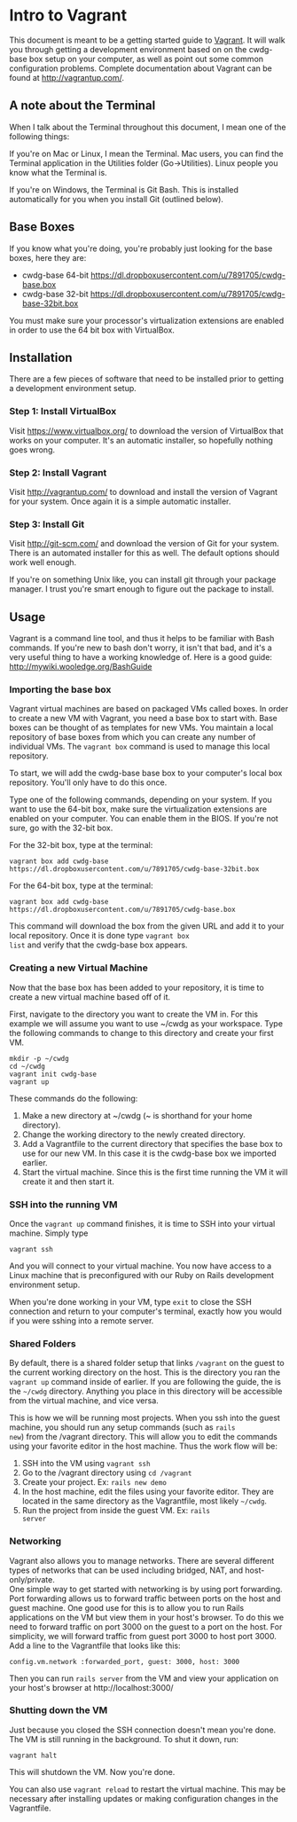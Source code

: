 # Intro to Vagrant

This document is meant to be a getting started guide to [Vagrant](http://vagrantup.com/). It will walk you 
through getting a development environment based on on the cwdg-base box setup on your computer, as well as point
out some common configuration problems.  Complete documentation about Vagrant can be found at http://vagrantup.com/.

## A note about the Terminal

When I talk about the Terminal throughout this document, I mean one of the following things:

If you're on Mac or Linux, I mean the Terminal.  Mac users, you can find the Terminal application in the Utilities folder (Go->Utilities). 
Linux people you know what the Terminal is.

If you're on Windows, the Terminal is Git Bash.  This is installed automatically for you when you install Git (outlined below).

## Base Boxes
If you know what you're doing, you're probably just looking for the base boxes, here they are:

* cwdg-base 64-bit https://dl.dropboxusercontent.com/u/7891705/cwdg-base.box
* cwdg-base 32-bit https://dl.dropboxusercontent.com/u/7891705/cwdg-base-32bit.box

You must make sure your processor's virtualization extensions are enabled in order to use the 64 bit box with VirtualBox.

## Installation

There are a few pieces of software that need to be installed prior to getting a development environment setup.

### Step 1: Install VirtualBox
Visit https://www.virtualbox.org/ to download the version of VirtualBox that works on your computer. It's an automatic installer, so hopefully nothing goes wrong.

### Step 2: Install Vagrant
Visit http://vagrantup.com/ to download and install the version of Vagrant for your system.  Once again it is a simple automatic installer.

### Step 3: Install Git
Visit http://git-scm.com/ and download the version of Git for your system.  There is an automated installer for this as well. The default options should work well enough.

If you're on something Unix like, you can install git through your package manager. I trust you're smart enough to figure out the package to install.

## Usage

Vagrant is a command line tool, and thus it helps to be familiar with Bash commands.  If you're new to bash don't worry, it isn't that bad, and it's 
a very useful thing to have a working knowledge of. Here is a good guide: http://mywiki.wooledge.org/BashGuide

### Importing the base box

Vagrant virtual machines are based on packaged VMs called boxes.  In order to create a new VM with Vagrant, you need a base box to start with. 
Base boxes can be thought of as templates for new VMs.  You maintain a local repository of base boxes from which you can create any number of individual 
VMs.  The <code>vagrant box</code> command is used to manage this local repository.

To start, we will add the cwdg-base base box to your computer's local box repository. You'll only have to do this once.

Type one of the following commands, depending on your system. If you want to use the 64-bit box, make sure the virtualization 
extensions are enabled on your computer.  You can enable them in the BIOS.  If you're not sure, go with the 32-bit box. 

For the 32-bit box, type at the terminal:
```
vagrant box add cwdg-base https://dl.dropboxusercontent.com/u/7891705/cwdg-base-32bit.box
```

For the 64-bit box, type at the terminal:
```
vagrant box add cwdg-base https://dl.dropboxusercontent.com/u/7891705/cwdg-base.box
```

This command will download the box from the given URL and add it to your local repository.  Once it is done type 
<code>vagrant box list</code> and verify that the cwdg-base box appears.

### Creating a new Virtual Machine

Now that the base box has been added to your repository, it is time to create a new virtual machine based off of it.

First, navigate to the directory you want to create the VM in.  For this example we will assume you want to use ~/cwdg as your workspace.
Type the following commands to change to this directory and create your first VM.

```
mkdir -p ~/cwdg
cd ~/cwdg
vagrant init cwdg-base
vagrant up
```

These commands do the following:

1. Make a new directory at ~/cwdg (~ is shorthand for your home directory).
2. Change the working directory to the newly created directory.
3. Add a Vagrantfile to the current directory that specifies the base box to use for our new VM.  In this case it is the cwdg-base box we imported earlier.
4. Start the virtual machine. Since this is the first time running the VM it will create it and then start it.

### SSH into the running VM

Once the <code>vagrant up</code> command finishes, it is time to SSH into your virtual machine.  Simply type 

```
vagrant ssh
```

And you will connect to your virtual machine.  You now have access to a Linux machine that is preconfigured with our Ruby on Rails development environment setup.

When you're done working in your VM, type <code>exit</code> to close the SSH connection and return to your computer's terminal, exactly how you would if you were
sshing into a remote server.

### Shared Folders

By default, there is a shared folder setup that links <code>/vagrant</code> on the guest to the current working directory on the host.  This is the directory you ran the <code>vagrant up</code>
command inside of earlier.  If you are following the guide, the is the <code>~/cwdg</code> directory.  Anything you place in this directory will be accessible from the virtual 
machine, and vice versa.

This is how we will be running most projects.  When you ssh into the guest machine, you should run any setup commands (such as <code>rails new</code>) from the /vagrant directory. 
This will allow you to edit the commands using your favorite editor in the host machine.  Thus the work flow will be:

1. SSH into the VM using <code>vagrant ssh</code>
2. Go to the /vagrant directory using <code>cd /vagrant</code>
3. Create your project. Ex: <code>rails new demo</code>
4. In the host machine, edit the files using your favorite editor. They are located in the same directory as the Vagrantfile, most likely <code>~/cwdg</code>.
5. Run the project from inside the guest VM.  Ex: <code>rails server</code>

### Networking
Vagrant also allows you to manage networks.  There are several different types of networks that can be used including bridged, NAT, and host-only/private.  
One simple way to get started with networking is by using port forwarding.  Port forwarding allows us to forward traffic between ports on the host and guest machine.  One good use
for this is to allow you to run Rails applications on the VM but view them in your host's browser.  To do this we need to forward traffic on port 3000 on the guest to a port on
the host.  For simplicity, we will forward traffic from guest port 3000 to host port 3000.  Add a line to the Vagrantfile that looks like this:

```
config.vm.network :forwarded_port, guest: 3000, host: 3000
```

Then you can run <code>rails server</code> from the VM and view your application on your host's browser at http://localhost:3000/

### Shutting down the VM

Just because you closed the SSH connection doesn't mean you're done.  The VM is still running in the background.  To shut it down, run:

```
vagrant halt
```

This will shutdown the VM.  Now you're done.

You can also use <code>vagrant reload</code> to restart the virtual machine.  This may be necessary after installing updates or making configuration changes in the Vagrantfile.

